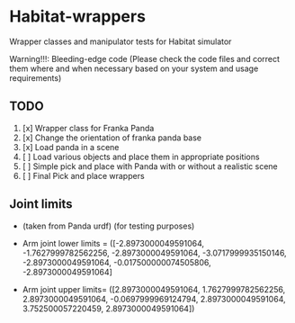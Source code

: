 # Habitat-wrappers
Wrapper classes and manipulator tests for Habitat simulator

Warning!!!: Bleeding-edge code (Please check the code files and correct them where and when necessary based on your system and usage requirements)

## TODO
1. [x] Wrapper class for Franka Panda
2. [x] Change the orientation of franka panda base 
3. [x] Load panda in a scene
4. [ ] Load various objects and place them in appropriate positions
5. [ ] Simple pick and place with Panda with or without a realistic scene 
6. [ ] Final Pick and place wrappers

## Joint limits
- (taken from Panda urdf) (for testing purposes)
- Arm joint lower limits = ([-2.8973000049591064, -1.7627999782562256, -2.8973000049591064, -3.0717999935150146, -2.8973000049591064, -0.017500000074505806, -2.8973000049591064]

- Arm joint upper limits= ([2.8973000049591064, 1.7627999782562256, 2.8973000049591064, -0.0697999969124794, 2.8973000049591064, 3.752500057220459, 2.8973000049591064])
